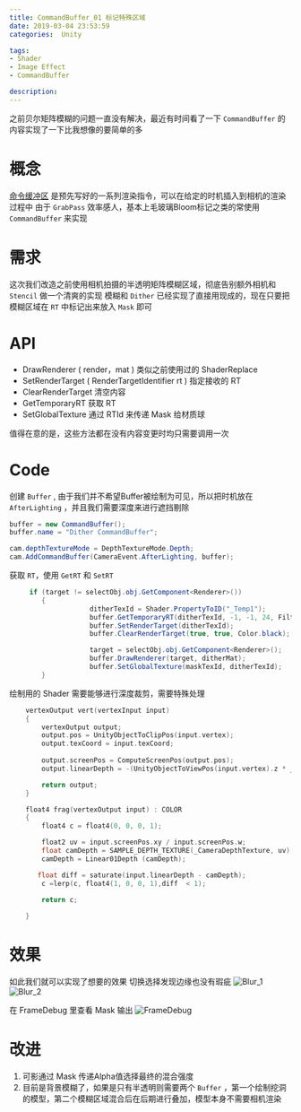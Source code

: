```yaml
---
title: CommandBuffer_01 标记特殊区域
date: 2019-03-04 23:53:59
categories:  Unity

tags: 
- Shader 
- Image Effect 
- CommandBuffer

description:
---
```

之前贝尔矩阵模糊的问题一直没有解决，最近有时间看了一下 `CommandBuffer` 的内容实现了一下比我想像的要简单的多

<!--more-->
# 概念

[命令缓冲区](https://docs.unity3d.com/ScriptReference/Rendering.CommandBuffer.html) 是预先写好的一系列渲染指令，可以在给定的时机插入到相机的渲染过程中
由于 `GrabPass` 效率感人，基本上毛玻璃Bloom标记之类的常使用 `CommandBuffer` 来实现

# 需求
这次我们改造之前使用相机拍摄的半透明矩阵模糊区域，彻底告别额外相机和 `Stencil`
做一个清爽的实现
模糊和 `Dither` 已经实现了直接用现成的，现在只要把模糊区域在 `RT` 中标记出来放入 `Mask` 即可

# API

- DrawRenderer ( render，mat )  类似之前使用过的 ShaderReplace 
- SetRenderTarget ( RenderTargetIdentifier rt ) 指定接收的 RT
- ClearRenderTarget  清空内容
- GetTemporaryRT  获取 RT
- SetGlobalTexture 通过 RTId 来传递 Mask 给材质球

值得在意的是，这些方法都在没有内容变更时均只需要调用一次


# Code

创建 `Buffer` , 由于我们并不希望Buffer被绘制为可见，所以把时机放在 `AfterLighting` ，并且我们需要深度来进行遮挡剔除

```csharp
buffer = new CommandBuffer();
buffer.name = "Dither CommandBuffer";

cam.depthTextureMode = DepthTextureMode.Depth;
cam.AddCommandBuffer(CameraEvent.AfterLighting, buffer);
```

获取 `RT`，使用 `GetRT` 和 `SetRT` 

```csharp
	 if (target != selectObj.obj.GetComponent<Renderer>())
		{
		            ditherTexId = Shader.PropertyToID("_Temp1");
		            buffer.GetTemporaryRT(ditherTexId, -1, -1, 24, FilterMode.Bilinear);
		            buffer.SetRenderTarget(ditherTexId);
		            buffer.ClearRenderTarget(true, true, Color.black);

		            target = selectObj.obj.GetComponent<Renderer>();
		            buffer.DrawRenderer(target, ditherMat);
           			buffer.SetGlobalTexture(maskTexId, ditherTexId);
		}
```

绘制用的 Shader 需要能够进行深度裁剪，需要特殊处理

```C
	vertexOutput vert(vertexInput input)
	{
		vertexOutput output;
		output.pos = UnityObjectToClipPos(input.vertex);
        output.texCoord = input.texCoord;
        
        output.screenPos = ComputeScreenPos(output.pos);
        output.linearDepth = -(UnityObjectToViewPos(input.vertex).z * _ProjectionParams.w);

        return output;
	}

	float4 frag(vertexOutput input) : COLOR
	{
        float4 c = float4(0, 0, 0, 1);

		float2 uv = input.screenPos.xy / input.screenPos.w; 
		float camDepth = SAMPLE_DEPTH_TEXTURE(_CameraDepthTexture, uv);
		camDepth = Linear01Depth (camDepth); 

       float diff = saturate(input.linearDepth - camDepth);
        c =lerp(c, float4(1, 0, 0, 1),diff  < 1);

        return c;
     
	}
```

# 效果

如此我们就可以实现了想要的效果 切换选择发现边缘也没有瑕疵
![Blur_1](Blur_1.png)
![Blur_2](Blur_2.png)

在 FrameDebug 里查看  Mask 输出
![FrameDebug](Final.png)

# 改进

1. 可影通过 Mask 传递Alpha值选择最终的混合强度
2. 目前是背景模糊了，如果是只有半透明则需要两个 `Buffer` ，第一个绘制挖洞的模型，第二个模糊区域混合后在后期进行叠加，模型本身不需要相机渲染


 